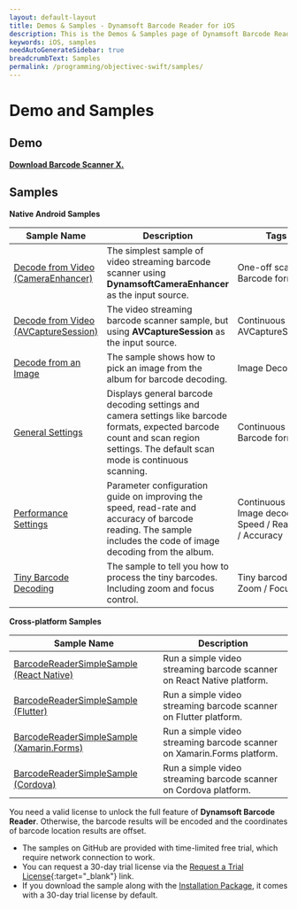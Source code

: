 ```yaml
---
layout: default-layout
title: Demos & Samples - Dynamsoft Barcode Reader for iOS
description: This is the Demos & Samples page of Dynamsoft Barcode Reader for iOS SDK.
keywords: iOS, samples
needAutoGenerateSidebar: true
breadcrumbText: Samples
permalink: /programming/objectivec-swift/samples/
---
```


# Demo and Samples

## Demo

**<a href="https://apps.apple.com/us/app/barcode-scanner-x/id1120581630" target="_blank">Download Barcode Scanner X.</a>**

## Samples

**Native Android Samples**

| Sample Name | Description | Tags |
| ----------- | ----------- | ---- |
| [Decode from Video (CameraEnhancer)](helloworld.md) | The simplest sample of video streaming barcode scanner using **DynamsoftCameraEnhancer** as the input source. | One-off scan / Barcode format |
| [Decode from Video (AVCaptureSession)](no-camera-enhancer.md) | The video streaming barcode scanner sample, but using **AVCaptureSession** as the input source. | Continuous scan / AVCaptureSession |
| [Decode from an Image](image-decoding.md) | The sample shows how to pick an image from the album for barcode decoding. | Image Decoding |
| [General Settings](general.md) | Displays general barcode decoding settings and camera settings like barcode formats, expected barcode count and scan region settings. The default scan mode is continuous scanning. | Continuous scan / Barcode format |
| [Performance Settings](performance.md) | Parameter configuration guide on improving the speed, read-rate and accuracy of barcode reading. The sample includes the code of image decoding from the album. | Continuous scan / Image decoding / Speed / Read rate / Accuracy |
| [Tiny Barcode Decoding](tiny-barcode.md) | The sample to tell you how to process the tiny barcodes. Including zoom and focus control. | Tiny barcode / Zoom / Focus |

**Cross-platform Samples**

| Sample Name | Description |
| ----------- | ----------- |
| <a href="https://github.com/Dynamsoft/capture-vision-react-native-samples" target="_blank">BarcodeReaderSimpleSample (React Native)</a> | Run a simple video streaming barcode scanner on React Native platform. |
| <a href="https://github.com/Dynamsoft/capture-vision-flutter-samples" target="_blank">BarcodeReaderSimpleSample (Flutter)</a> | Run a simple video streaming barcode scanner on Flutter platform. |
| <a href="https://github.com/Dynamsoft/capture-vision-xamarin-forms-samples" target="_blank">BarcodeReaderSimpleSample (Xamarin.Forms)</a> | Run a simple video streaming barcode scanner on Xamarin.Forms platform. |
| <a href="https://github.com/Dynamsoft/capture-vision-cordova-samples" target="_blank">BarcodeReaderSimpleSample (Cordova)</a> | Run a simple video streaming barcode scanner on Cordova platform. |

You need a valid license to unlock the full feature of **Dynamsoft Barcode Reader**. Otherwise, the barcode results will be encoded and the coordinates of barcode location results are offset.

- The samples on GitHub are provided with time-limited free trial, which require network connection to work.
- You can request a 30-day trial license via the [Request a Trial License](https://www.dynamsoft.com/customer/license/trialLicense?product=dbr&utm_source=docs&package=ios){:target="_blank"} link.
- If you download the sample along with the <a href="https://www.dynamsoft.com/barcode-reader/downloads/?product=dbr&utm_source=guide&package=ios" target="_blank">Installation Package</a>, it comes with a 30-day trial license by default.
